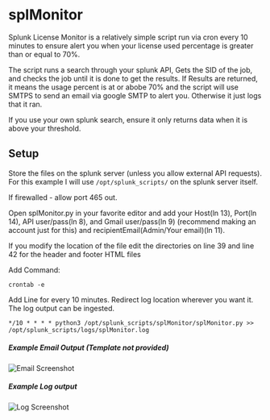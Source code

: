 # splMonitor
Splunk License Monitor is a relatively simple script run via cron every 10 minutes to ensure alert you when your license used percentage is greater than or equal to 70%.

The script runs a search through your splunk API, Gets the SID of the job, and checks the job until it is done to get the results. If Results are returned, it means the usage percent is at or abobe 70% and the script will use SMTPS to send an email via google SMTP to alert you. Otherwise it just logs that it ran.

If you use your own splunk search, ensure it only returns data when it is above your threshold.

## Setup
Store the files on the splunk server (unless you allow external API requests). For this example I will use ```/opt/splunk_scripts/``` on the splunk server itself.

If firewalled - allow port 465 out.

Open splMonitor.py in your favorite editor and add your Host(ln 13), Port(ln 14), API user/pass(ln 8), and Gmail user/pass(ln 9) (recommend making an account just for this) and recipientEmail(Admin/Your email)(ln 11).

If you modify the location of the file edit the directories on line 39 and line 42 for the header and footer HTML files

Add 
Command:
```
crontab -e
```
Add Line for every 10 minutes. Redirect log location wherever you want it. The log output can be ingested.
```
*/10 * * * * python3 /opt/splunk_scripts/splMonitor/splMonitor.py >> /opt/splunk_scripts/logs/splMonitor.log
```

##### Example Email Output (Template not provided)
![Email Screenshot](https://image.prntscr.com/image/7ZHKkZtKRTmzGO7nPPeqKA.png)

##### Example Log output
![Log Screenshot](https://image.prntscr.com/image/iE4AEhOOQ1i6IYNBLbUTWw.png)
